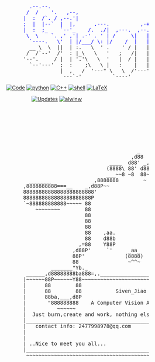   <pre>   <span style="color:blue">                                                                             
                     .--.--.                                         ,----..                                   
                    /  /    '.   ,--,                               /   /   \             ,-.----.             
                   |  :  /`. / ,--.'|                        ,---, |   :     :            \    /  \    ,---.   
                   ;  |  |--`  |  |,      .---.          ,-+-. /  |.   |  ;. /            |   :    |  '   ,'\  
                   |  :  ;_    `--'_    /.  ./|  ,---.  ,--.'|'   |.   ; /--`   ,--.--.   |   | .\ : /   /   | 
                    \  \    `. ,' ,'| .-' . ' | /     \|   |  ,"' |;   | ;     /       \  .   : |: |.   ; ,. : 
                     `----.   \'  | |/___/ \: |/    /  |   | /  | ||   : |    .--.  .-. | |   |  \ :'   | |: : </span>
                     __ \  \  ||  | :.   \  ' .    ' / |   | |  | |.   | '___  \__\/: . . |   : .  |'   | .; : 
                    /  /`--'  /'  : |_\   \   '   ;   /|   | |  |/ '   ; : .'| ," .--.; | :     |`-'|   :    | 
                   '--'.     / |  | '.'\   \  '   |  / |   | |--'  '   | '/  :/  /  ,.  | :   : :    \   \  /  
                     `--'---'  ;  :    ;\   \ |   :    |   |/      |   :    /;  :   .'   \|   | :     `----'   
                               |  ,   /  '---" \   \  /'---'        \   \ .' |  ,     .-./`---'.|              
                                ---`-'          `----'               `---`    `--`---'      `---`              </pre>

<p align="center">
    <a href="https://github.com/alwinw?tab=repositories" target="_blank"><img alt="Code" src="https://img.shields.io/badge/-code-000000?style=flat-square&logo=Plex&logoColor=white"></a>
    <a href="https://github.com/alwinw?tab=repositories&language=python" target="_blank"><img alt="python" src="https://img.shields.io/badge/-python-3776AB?style=flat-square&logo=Python&logoColor=white"></a>
    <a href="https://github.com/alwinw?tab=repositories&language=c%2B%2B" target="_blank"><img alt="C++" src="https://img.shields.io/badge/-C%2B%2B-00599C?style=flat-square&logo=C%2B%2B&logoColor=white"></a>
    <a href="https://github.com/alwinw?tab=repositories&language=shell" target="_blank"><img alt="shell" src="https://img.shields.io/badge/-shell-5391FE?style=flat-square&logo=PowerShell&logoColor=white"></a>
    <a href="https://github.com/alwinw?tab=repositories&language=TeX" target="_blank"><img alt="LaTeX" src="https://img.shields.io/badge/-LaTeX-008080?style=flat-square&logo=LaTeX&logoColor=white"></a>
</p>

<p align="center">
    <a href="https://github.com/alwinw?tab=followers" target="_blank"><img alt="Updates" src="https://img.shields.io/badge/--000000?style=flat-square&logo=RSS&logoColor=white"></a>
    <a href="https://github.com/alwinw" target="_blank"><img alt="alwinw" src="https://badges.pufler.dev/visits/alwinw/alwinw?logo=GitHub&label=visits&color=success&logoColor=white&style=flat-square"/></a>
 <pre>                                                                                             
                                                                     __
                                                                    d888b
                                                                   888888b
                                                                   8888888
                                                                   8888888
                                                                   8888888
                                                        _          8888888
                                                      ,d88         8888888
                                               ____  d88' _,,      888888'
                                              (8888\ 88' d888)     Y8888P
                                              ___~~8 ~8  88~___    d8888
                     _______              ,8888888        ~ 888888_8888
                   ,8888888888===__    _,d88P~~               ~~Y88888'
                   88888888888888888888888'                        `88b
                   8888888888888888888888P                          Y88
                   `~888888888888~~~~~ 88                            88
                       ~~~~~~~~        88                            88
                                       88                            88
                                       88                            88
                                       88                            88
                                       88    ,aa.            ,aa.    88
                                       88    d88b            d88b    88
                                     ,=88    Y88P            Y88P    88=,
                                   ,d88P'     `'     _aa_     `'     `Y88b,     ___ 
                                   88P'             (8888)             `Y88  ad88888b           
                                   88                ~^^~                88 d88Y~~"Y8b      
                            _______"Yb._                              _.d8"d8Y      88      
                    ______,d88888888ba888=,.______________________.,=8888~d88_______88___
                   |~~~~~~88P~~~~~~Y88~~~~~~~~~~~~~~~~~~~~~~~~~~~~~~~~~~~~~~~~~~~~~~~~~~~|
                   |      88        88                                                   |
                   |      88        88           Siven_Jiao                              |
                   |      88ba,___,d8P                                                   |
                   |       "888888888    A Computer Vision Algorithm Enthusiast          |
                   |          ~~~~~~                                                     |
                   |  Just burn,create and work, nothing else needs to be done. Enjoy.   |
                   |_____________________________________________________________________|
                   |   contact info: 2477998978@qq.com                                   |
                   |                                                                     |
                   |                                               |\      _,,,--,,_  ,) | 
                   | ..Nice to meet you all...                     /,`.-'`'   -,  ;-;;'  |
                   |_____________________________________________ |,4-  ) )-,_ ) /\______|
                    ~~~~~~~~~~~~~~~~~~~~~~~~~~~~~~~~~~~~~~~~~~~~~'---''(_/--' (_/-'~~~~~~


</pre>

